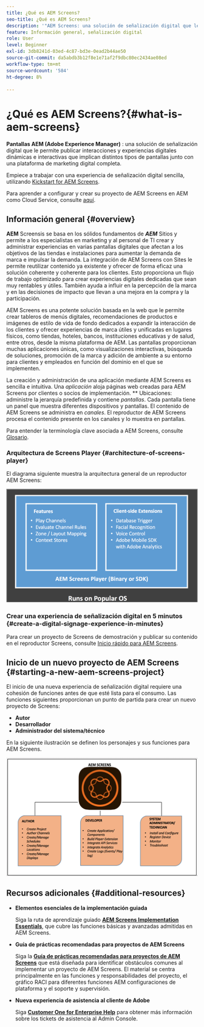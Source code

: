 ```yaml
---
title: ¿Qué es AEM Screens?
seo-title: ¿Qué es AEM Screens?
description: '"AEM Screens: una solución de señalización digital que le permite publicar interacciones y experiencias digitales dinámicas e interactivas que implican distintos tipos de pantallas junto con una plataforma de marketing digital completa".'
feature: Información general, señalización digital
role: User
level: Beginner
exl-id: 3db8241d-03ed-4c87-bd3e-0ead2b44ae50
source-git-commit: da5abdb3b12f8e1e71af2f9dbc80ec2434ae08ed
workflow-type: tm+mt
source-wordcount: '584'
ht-degree: 8%

---
```


# ¿Qué es AEM Screens?{#what-is-aem-screens}

**Pantallas AEM (Adobe Experience Manager)** : una solución de señalización digital que le permite publicar interacciones y experiencias digitales dinámicas e interactivas que implican distintos tipos de pantallas junto con una plataforma de marketing digital completa.

Empiece a trabajar con una experiencia de señalización digital sencilla, utilizando [Kickstart for AEM Screens](kickstart-for-aem-screens.md).

Para aprender a configurar y crear su proyecto de AEM Screens en AEM como Cloud Service, consulte [aquí](https://experienceleague.adobe.com/docs/experience-manager-cloud-service/screens-as-cloud-service/home.html?lang=en).

## Información general {#overview}

**AEM** Screensis se basa en los sólidos fundamentos de  ***AEM*** Sitios y permite a los especialistas en marketing y al personal de TI crear y administrar experiencias en varias pantallas digitales que afectan a los objetivos de las tiendas e instalaciones para aumentar la demanda de marca e impulsar la demanda. La integración de AEM Screens con Sites le permite reutilizar contenido ya existente y ofrecer de forma eficaz una solución coherente y coherente para los clientes. Esto proporciona un flujo de trabajo optimizado para crear experiencias digitales dedicadas que sean muy rentables y útiles. También ayuda a influir en la percepción de la marca y en las decisiones de impacto que llevan a una mejora en la compra y la participación.

AEM Screens es una potente solución basada en la web que le permite crear tableros de menús digitales, recomendaciones de productos e imágenes de estilo de vida de fondo dedicados a expandir la interacción de los clientes y ofrecer experiencias de marca útiles y unificadas en lugares físicos, como tiendas, hoteles, bancos, instituciones educativas y de salud, entre otros, desde la misma plataforma de AEM. Las pantallas proporcionan muchas aplicaciones únicas, como visualizaciones interactivas, búsqueda de soluciones, promoción de la marca y adición de ambiente a su entorno para clientes y empleados en función del dominio en el que se implementen.

La creación y administración de una aplicación mediante AEM Screens es sencilla e intuitiva. Una *aplicación* aloja páginas web creadas para AEM Screens por clientes o socios de implementación. ** Ubicaciones: administre la jerarquía predefinida y contiene  *pantallas*. Cada pantalla tiene un panel que muestra diferentes dispositivos y pantallas. El contenido de AEM Screens se administra en *canales*. El reproductor de AEM Screens procesa el contenido presente en los canales y lo muestra en pantallas.

Para entender la terminología clave asociada a AEM Screens, consulte [Glosario](screens-glossary.md).

### Arquitectura de Screens Player {#architecture-of-screens-player}

El diagrama siguiente muestra la arquitectura general de un reproductor AEM Screens:

![imagen_1-21](assets/chlimage_1-29.png)

### Crear una experiencia de señalización digital en 5 minutos {#create-a-digital-signage-experience-in-minutes}

Para crear un proyecto de Screens de demostración y publicar su contenido en el reproductor Screens, consulte [Inicio rápido para AEM Screens](kickstart-for-aem-screens.md).

## Inicio de un nuevo proyecto de AEM Screens {#starting-a-new-aem-screens-project}

El inicio de una nueva experiencia de señalización digital requiere una cohesión de funciones antes de que esté lista para el consumo. Las funciones siguientes proporcionan un punto de partida para crear un nuevo proyecto de Screens:

* **Autor**
* **Desarrollador**
* **Administrador del sistema/técnico**

En la siguiente ilustración se definen los personajes y sus funciones para AEM Screens.

![chlimage_1-30](assets/chlimage_1-30.png)


## Recursos adicionales {#additional-resources}

* **Elementos esenciales de la implementación guiada**

   Siga la ruta de aprendizaje guiado **[AEM Screens Implementation Essentials](https://guided.adobe.com/?launch=AEM-7a#recommended/solutions/experience-manager)**, que cubre las funciones básicas y avanzadas admitidas en AEM Screens.

* **Guía de prácticas recomendadas para proyectos de AEM Screens**

   Siga la **[Guía de prácticas recomendadas para proyectos de AEM Screens](https://docs.adobe.com/content/help/es-ES/experience-manager-screens/using/about-guide.html)** que está diseñada para identificar obstáculos comunes al implementar un proyecto de AEM Screens. El material se centra principalmente en las funciones y responsabilidades del proyecto, el gráfico RACI para diferentes funciones AEM configuraciones de plataforma y el soporte y supervisión.

* **Nueva experiencia de asistencia al cliente de Adobe**

   Siga **[Customer One for Enterprise Help](https://docs.adobe.com/content/help/en/customer-one/using/home.htmlhome.html#)** para obtener más información sobre los tickets de asistencia al Admin Console.

